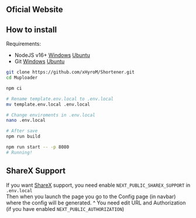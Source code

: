 ## Oficial Website


## How to install

Requirements:
- NodeJS v16+ [Windows](https://nodejs.org) [Ubuntu](https://www.digitalocean.com/community/tutorials/how-to-install-node-js-on-ubuntu-20-04)
- Git [Windows](https://git-scm.com/) [Ubuntu](https://www.digitalocean.com/community/tutorials/how-to-install-git-on-ubuntu-20-04)

```bash
git clone https://github.com/xHyroM/Shortener.git
cd Muploader

npm ci

# Rename template.env.local to .env.local
mv template.env.local .env.local

# Change enviroments in .env.local 
nano .env.local

# After save
npm run build

npm run start -- -p 8080
# Running!
```

## ShareX Support

If you want [ShareX](https://getsharex.com) support, you need enable `NEXT_PUBLIC_SHAREX_SUPPORT` in `.env.local`  
Then when you launch the page you go to the Config page (in navbar) where the config will be generated.
^ You need edit URL and Authorization (if you have enabled `NEXT_PUBLIC_AUTHORIZATION`)  